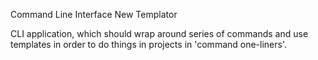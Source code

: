 Command
Line
Interface
New
Templator

CLI application, which should wrap around series of commands and use templates in order to do things in projects in 'command one-liners'.
